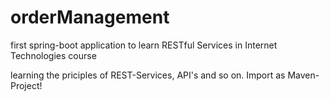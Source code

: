 # orderManagement
first spring-boot application to learn RESTful Services in Internet Technologies course

learning the priciples of REST-Services, API's and so on.
Import as Maven-Project!
